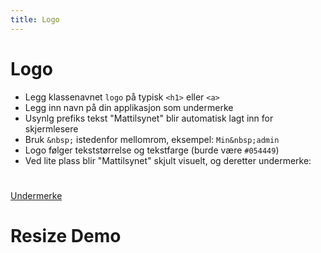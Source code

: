 ```yaml
---
title: Logo
---
```


# Logo <mark data-badge="Alfa"></mark>

- Legg klassenavnet `logo` på typisk `<h1>` eller `<a>`
- Legg inn navn på din applikasjon som undermerke
- Usynlg prefiks tekst "Mattilsynet" blir automatisk lagt inn for skjermlesere
- Bruk `&nbsp;` istedenfor mellomrom, eksempel: `Min&nbsp;admin`
- Logo følger tekststørrelse og tekstfarge (burde være `#054449`)
- Ved lite plass blir "Mattilsynet" skjult visuelt, og deretter undermerke:

<Story layout="rows">
<h1 class="styles.logo"></h1>
<a class="styles.logo" href="/">Undermerke</a>

<div class="demo-resize">
  <h1 class="styles.logo">Resize&nbsp;Demo</h1>
</div>
</Story>